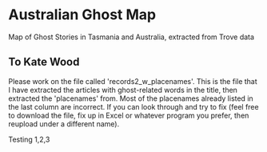 # Australian Ghost Map
Map of Ghost Stories in Tasmania and Australia, extracted from Trove data

## To Kate Wood
Please work on the file called 'records2_w_placenames'. This is the file that I have extracted the articles with ghost-related words in the title, then extracted the 'placenames' from. Most of the placenames already listed in the last column are incorrect. If you can look through and try to fix (feel free to download the file, fix up in Excel or whatever program you prefer, then reupload under a different name).

Testing 1,2,3